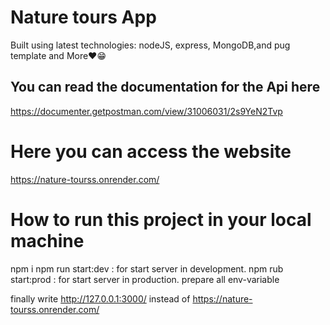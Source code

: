 # Nature tours App

Built using latest technologies: nodeJS, express, MongoDB,and pug template and More❤😁

## You can read the documentation for the Api here

https://documenter.getpostman.com/view/31006031/2s9YeN2Tvp

# Here you can access the website

https://nature-tourss.onrender.com/

# How to run this project in your local machine
npm i
npm run start:dev     : for start server in development.
npm rub start:prod    : for start server in production.
prepare all env-variable

finally write http://127.0.0.1:3000/ instead of https://nature-tourss.onrender.com/

